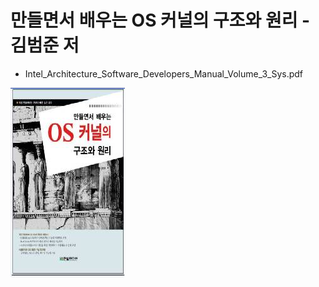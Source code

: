 # 만들면서 배우는 OS 커널의 구조와 원리 - 김범준 저



* Intel_Architecture_Software_Developers_Manual_Volume_3_Sys.pdf



![img](img/0.jpg)
